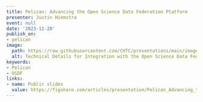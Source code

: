 ```yaml
---
title: Pelican: Advancing the Open Science Data Federation Platform
presenter: Justin Hiemstra
event: null
date: '2023-11-20'
publish_on:
- pelican
image:
  path: https://raw.githubusercontent.com/CHTC/presentations/main/images/advancing-the-osdf-platform.png
  alt: Technical Details for Integration with the Open Science Data Federation
keywords:
- Pelican
- OSDF
links:
- name: Public slides
  value: https://figshare.com/articles/presentation/Pelican_Advancing_the_Open_Science_Data_Federation_Platform/24592542
---
```

